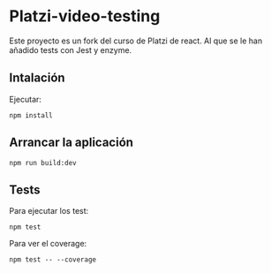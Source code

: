 # Platzi-video-testing

Este proyecto es un fork del curso de Platzi de react. Al que se le han añadido tests con Jest y enzyme.

## Intalación

Ejecutar:

```
npm install
```

## Arrancar la aplicación

```
npm run build:dev
```

## Tests

Para ejecutar los test:

```
npm test
```

Para ver el coverage:

```
npm test -- --coverage
```

